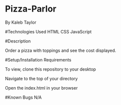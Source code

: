# Pizza-Parlor
By Kaleb Taylor

#Technologies Used
HTML
CSS
JavaScript

#Description

Order a pizza with toppings and see the cost displayed. 

#Setup/Installation Requirements

To view, clone this repository to your desktop

Navigate to the top of your directory

Open the index.html in your browser

#Known Bugs
N/A
